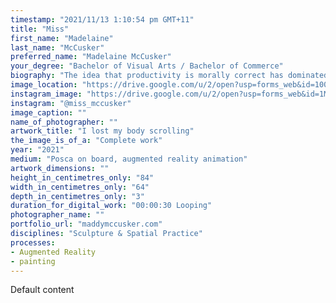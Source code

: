 ```yaml
---
timestamp: "2021/11/13 1:10:54 pm GMT+11"
title: "Miss"
first_name: "Madelaine"
last_name: "McCusker"
preferred_name: "Madelaine McCusker"
your_degree: "Bachelor of Visual Arts / Bachelor of Commerce"
biography: "The idea that productivity is morally correct has dominated and shaped my artistic practice and my life. This led to my investigations into digital spaces which are dominated by a neoliberal 'girlboss' rhetoric, where self-entrepreneurialism and hustle culture reign and even something as traditional, tactile, and personal as art or craft are merely a vehicle to sell a flawless self-image and lifestyle. In this environment womens physical beauty is scrutinized as closely as the work they produce, yet authenticity is upheld as both the key to success and a moral necessity. The emphasis on the body paradoxically contributes to the dissociative effect of doom scrolling through these glitzy small business posts as you wish your body was looking, producing, and feeling differently to how it is. I believe the augmented reality is a powerful way to convey the sensation of feeling both intimate and disembodied that these spaces generate."
image_location: "https://drive.google.com/u/2/open?usp=forms_web&id=100jhFY_ZyGr9giDxFhQXhwXySAwt8anw"
instagram_image: "https://drive.google.com/u/2/open?usp=forms_web&id=1MSg9l6v_gUNUklzNhIYuz7qEvaIJ77Nf"
instagram: "@miss_mccusker"
image_caption: ""
name_of_photographer: ""
artwork_title: "I lost my body scrolling"
the_image_is_of_a: "Complete work"
year: "2021"
medium: "Posca on board, augmented reality animation"
artwork_dimensions: ""
height_in_centimetres_only: "84"
width_in_centimetres_only: "64"
depth_in_centimetres_only: "3"
duration_for_digital_work: "00:00:30 Looping"
photographer_name: ""
portfolio_url: "maddymccusker.com"
disciplines: "Sculpture & Spatial Practice"
processes:
- Augmented Reality
- painting
---
```


Default content